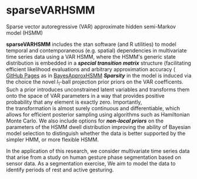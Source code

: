 # sparseVARHSMM
Sparse vector autoregressive (VAR) approximate hidden semi-Markov model (HSMM) 

**sparseVARHSMM** includes the stan software (and R utilities) to model temporal and contemporaneous (e.g. spatial) dependencies in multivariate time series data using a VAR HSMM, where the HSMM's generic state distribution is embedded in a ***special transition matrix*** structure (facilitating efficient likelihood evaluations and arbitrary approximation accuracy ( [GitHub Pages](https://github.com/Beniamino92/BayesianApproxHSMM/) as in [BayesApproxHSMM]([[https://pages.github.com/](https://github.com/Beniamino92/BayesianApproxHSMM)].) ***Sparsity*** in the model is induced via the choice  the novel $l_1$-ball projection prior priors on the VAR coefficents. Such a prior introduces unconstrained latent variables and transforms them onto the space of VAR parameters in a way that provides positive probability that any element is exactly zero. Importantly,  
the transformation is almost surely continuous and differentiable, which allows for efficient posterior sampling using algorithms such as Hamiltonian Monte Carlo. We also include options for ***non-local priors*** on the parameters of the HSMM dwell distribution improving the ability of Bayesian model selection to distinguish whether the data is better supported by the simpler HMM, or more flexible HSMM. 

In the application of this research, we consider multivariate time series data that arise from a study on human gesture phase segmentation based on sensor data. As a segmentation exercise, We aim to model the data to identify periods of rest and active gesturing. 

